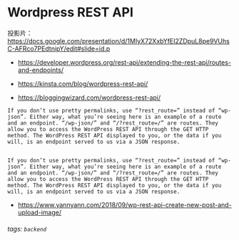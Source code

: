 # Wordpress REST API

投影片：
https://docs.google.com/presentation/d/1MIyX72XxbYfEI2ZDpuL8pe9VUhsC-AFRco7PEdtnipY/edit#slide=id.p

- https://developer.wordpress.org/rest-api/extending-the-rest-api/routes-and-endpoints/
- https://kinsta.com/blog/wordpress-rest-api/

- https://bloggingwizard.com/wordpress-rest-api/
```
If you don’t use pretty permalinks, use “?rest_route=” instead of “wp-json”. Either way, what you’re seeing here is an example of a route and an endpoint. “/wp-json/” and “/?rest_route=/” are routes. They allow you to access the WordPress REST API through the GET HTTP method. The WordPress REST API displayed to you, or the data if you will, is an endpoint served to us via a JSON response.


If you don’t use pretty permalinks, use “?rest_route=” instead of “wp-json”. Either way, what you’re seeing here is an example of a route and an endpoint. “/wp-json/” and “/?rest_route=/” are routes. They allow you to access the WordPress REST API through the GET HTTP method. The WordPress REST API displayed to you, or the data if you will, is an endpoint served to us via a JSON response.
```

- https://www.yannyann.com/2018/09/wp-rest-api-create-new-post-and-upload-image/

###### tags: `backend`